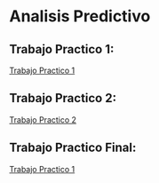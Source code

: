 # Analisis Predictivo

## Trabajo Practico 1:
[Trabajo Practico 1](https://github.com/abrilnoguera/AnalisisPredictivo/tree/gh-pages/Trabajo%20Practico%201)

## Trabajo Practico 2:
[Trabajo Practico 2](https://github.com/abrilnoguera/AnalisisPredictivo/blob/gh-pages/Trabajo%20Practico%202.zip)

## Trabajo Practico Final:
[Trabajo Practico 1](https://github.com/abrilnoguera/AnalisisPredictivo/tree/gh-pages/Trabajo%20Practico%201)
